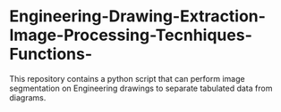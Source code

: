 # Engineering-Drawing-Extraction-Image-Processing-Tecnhiques-Functions-
This repository contains a python script that can perform image segmentation on Engineering drawings to separate tabulated data from diagrams.
